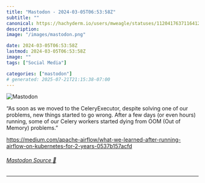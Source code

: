 ```yaml
---
title: "Mastodon - 2024-03-05T06:53:58Z"
subtitle: ""
canonical: https://hachyderm.io/users/mweagle/statuses/112041763711641203
description:
image: "/images/mastodon.png"

date: 2024-03-05T06:53:58Z
lastmod: 2024-03-05T06:53:58Z
image: ""
tags: ["Social Media"]

categories: ["mastodon"]
# generated: 2025-07-21T21:15:38-07:00
---
```

![Mastodon](/images/mastodon.png)

<p>“As soon as we moved to the CeleryExecutor, despite solving one of our problems, new things started to go wrong. After a few days (or even hours) running, some of our Celery workers started dying from OOM (Out of Memory) problems.”</p><p><a href="https://medium.com/apache-airflow/what-we-learned-after-running-airflow-on-kubernetes-for-2-years-0537b157acfd" target="_blank" rel="nofollow noopener noreferrer" translate="no"><span class="invisible">https://</span><span class="ellipsis">medium.com/apache-airflow/what</span><span class="invisible">-we-learned-after-running-airflow-on-kubernetes-for-2-years-0537b157acfd</span></a></p>


###### [Mastodon Source 🐘](https://hachyderm.io/@mweagle/112041763711641203)

___
